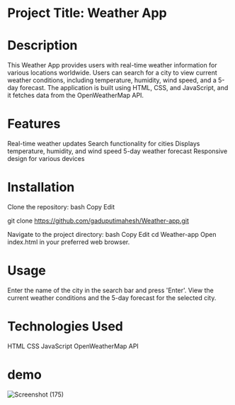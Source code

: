 # Project Title: Weather App

# Description

This Weather App provides users with real-time weather information for various locations worldwide. Users can search for a city to view current weather conditions, including temperature, humidity, wind speed, and a 5-day forecast. The application is built using HTML, CSS, and JavaScript, and it fetches data from the OpenWeatherMap API.

# Features

Real-time weather updates
Search functionality for cities
Displays temperature, humidity, and wind speed
5-day weather forecast
Responsive design for various devices
# Installation
Clone the repository:
bash
Copy
Edit

git clone https://github.com/gaduputimahesh/Weather-app.git

Navigate to the project directory:
bash
Copy
Edit
cd Weather-app
Open index.html in your preferred web browser.
# Usage

Enter the name of the city in the search bar and press 'Enter'.
View the current weather conditions and the 5-day forecast for the selected city.

# Technologies Used
HTML
CSS
JavaScript
OpenWeatherMap API
# demo

![Screenshot (175)](https://github.com/user-attachments/assets/a2c95b19-d03f-4ec1-9649-48b39fa59357)



















